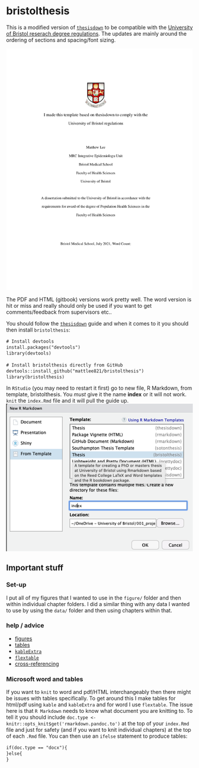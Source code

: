 # bristolthesis

This is a modified version of [`thesisdown`](https://github.com/ismayc/thesisdown) to be compatible with the [University of Bristol reserach degree regulations](http://www.bristol.ac.uk/directory/exams/research-degree/your-dissertation/). The updates are mainly around the ordering of sections and spacing/font sizing.

![](bristolthesis_output.png)


The PDF and HTML (gitbook) versions work pretty well. The word version is hit or miss and really should only be used if you want to get comments/feedback from supervisors etc..

You should follow the [`thesisdown`](https://github.com/ismayc/thesisdown) guide and when it comes to it you should then install `bristolthesis`:

```{r}
# Install devtools
install.packages("devtools")
library(devtools)

# Install bristolthesis directly from GitHub
devtools::install_github("mattlee821/bristolthesis")
library(bristolthesis)
```

In `RStudio` (you may need to restart it first) go to new file, R Markdown, from template, bristolthesis. You *must* give it the name **index** or it will not work. `knit` the `index.Rmd` file and it will pull the guide up.
![](bristolthesis.png)


## Important stuff 

### Set-up
I put all of my figures that I wanted to use in the `figure/` folder and then within individual chapter folders. I did a similar thing with any data I wanted to use by using the `data/` folder and then using chapters within that.

### help / advice

* [figures](https://bookdown.org/yihui/bookdown/figures.html)
* [tables](https://bookdown.org/yihui/bookdown/tables.html)
* [`kableExtra`](http://haozhu233.github.io/kableExtra/awesome_table_in_html.html)
* [`flextable`](https://davidgohel.github.io/flextable/articles/overview.html)
* [cross-referencing](https://bookdown.org/yihui/bookdown/cross-references.html)


### Microsoft word and tables
If you want to `knit` to word and pdf/HTML interchangeably then there might be issues with tables specifically. To get around this I make tables for html/pdf using `kable` and `kableExtra` and for word I use `flextable`. The issue here is that `R Markdown` needs to know what document you are knitting to. To tell it you should include `doc.type <- knitr::opts_knit$get('rmarkdown.pandoc.to')` at the top of your `index.Rmd` file and just for safety (and if you want to knit individual chapters) at the top of each `.Rmd` file. You can then use an `ifelse` statement to produce tables:

```{r}
if(doc.type == "docx"){
}else{
}
```
